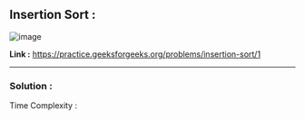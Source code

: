 ## Insertion Sort :

![image](https://user-images.githubusercontent.com/23376002/179910703-c7e24d6c-ed23-46b3-b8a4-2f1a0fbd724a.png)


**Link :** https://practice.geeksforgeeks.org/problems/insertion-sort/1


------------------------------------------------------------------------------------------------------------------------------------------------------


### Solution :

Time Complexity :


```java


```




